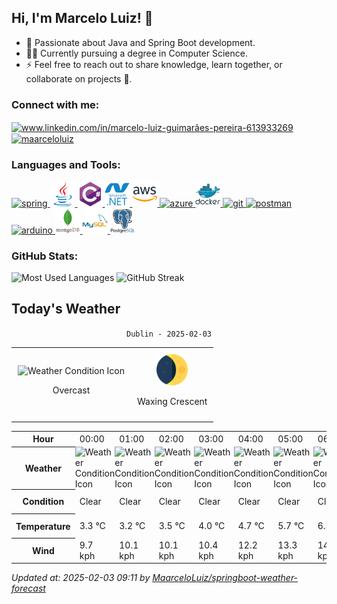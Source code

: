 <!--
<div align="center">
  <img src="https://media4.giphy.com/media/v1.Y2lkPTc5MGI3NjExOWlveWI5cmlodjU3cDZrZGx5MzJxMDNpMmM2eDkzYmo4a3FhdzRmeSZlcD12MV9pbnRlcm5hbF9naWZfYnlfaWQmY3Q9Zw/xTiIzJSKB4l7xTouE8/giphy.webp" alt="Hello There" width="400" />
</div>
<h1 align="center">Hello there!👋, I'm Marcelo Luiz</h1>
<h3 align="center">A Java Developer currently pursuing a degree in Computer Science</h3>
<br>
<img align="right" alt"simpsons coding" width="400" src="https://media0.giphy.com/media/v1.Y2lkPTc5MGI3NjExNGVtcWg2dnEzdWE5dGFna290dWF2b2tlMjlncWlhaDNsbjk0b2RnYiZlcD12MV9pbnRlcm5hbF9naWZfYnlfaWQmY3Q9Zw/3orif0rjs49gsPWg1y/giphy.webp"> 
-->

## Hi, I'm Marcelo Luiz! 👋

- 💬 Passionate about Java and Spring Boot development.
- 👨‍💻 Currently pursuing a degree in Computer Science.
- ⚡ Feel free to reach out to share knowledge, learn together, or collaborate on projects 🤝.

<h3 align="left">Connect with me:</h3>
<p align="left">
<a href="https://linkedin.com/in/marcelo-luiz-guimarães-pereira-613933269" target="blank"><img align="center" src="https://raw.githubusercontent.com/rahuldkjain/github-profile-readme-generator/master/src/images/icons/Social/linked-in-alt.svg" alt="www.linkedin.com/in/marcelo-luiz-guimarães-pereira-613933269" height="30" width="40" /></a>
<a href="https://github.com/MaarceloLuiz" target="blank"><img align="center" src="https://raw.githubusercontent.com/rahuldkjain/github-profile-readme-generator/master/src/images/icons/Social/github.svg" alt="maarceloluiz" height="30" width="40" /></a>
</p>

<h3 align="left">Languages and Tools:</h3>
<p align="left">

  <!-- Programming Languages & Frameworks-->
  <a href="https://spring.io/" target="_blank" rel="noreferrer">
    <img src="https://www.vectorlogo.zone/logos/springio/springio-icon.svg" alt="spring" width="40" height="40" />
  </a>
  <a href="https://www.java.com" target="_blank" rel="noreferrer">
    <img src="https://raw.githubusercontent.com/devicons/devicon/master/icons/java/java-original.svg" alt="java" width="40" height="40" />
  </a>
  <a href="https://www.w3schools.com/cs/" target="_blank" rel="noreferrer">
    <img src="https://raw.githubusercontent.com/devicons/devicon/master/icons/csharp/csharp-original.svg" alt="csharp" width="40" height="40" />
  </a>
  <a href="https://learn.microsoft.com/en-us/dotnet/"> 
    <img src="https://github.com/devicons/devicon/blob/master/icons/dot-net/dot-net-plain-wordmark.svg" alt="dot-net" width="40" height="40"/> 
  </a>

  <!-- Cloud Platforms -->
  <a href="https://aws.amazon.com" target="_blank" rel="noreferrer">
    <img src="https://raw.githubusercontent.com/devicons/devicon/master/icons/amazonwebservices/amazonwebservices-original-wordmark.svg" alt="aws" width="40" height="40" />
  </a>
  <a href="https://azure.microsoft.com/en-in/" target="_blank" rel="noreferrer">
    <img src="https://www.vectorlogo.zone/logos/microsoft_azure/microsoft_azure-icon.svg" alt="azure" width="40" height="40" />
  </a>

  <!-- Tools  -->
  <a href="https://www.docker.com/" target="_blank" rel="noreferrer">
    <img src="https://raw.githubusercontent.com/devicons/devicon/master/icons/docker/docker-original-wordmark.svg" alt="docker" width="40" height="40" />
  </a>
  <a href="https://git-scm.com/" target="_blank" rel="noreferrer">
    <img src="https://www.vectorlogo.zone/logos/git-scm/git-scm-icon.svg" alt="git" width="40" height="40" />
  </a>
  <a href="https://www.postman.com/" target="_blank" rel="noreferrer">
    <img src="https://www.vectorlogo.zone/logos/getpostman/getpostman-icon.svg" alt="postman" width="40" height="40" />
  </a>
  <a href="https://www.arduino.cc/" target="_blank" rel="noreferrer">
    <img src="https://cdn.worldvectorlogo.com/logos/arduino-1.svg" alt="arduino" width="40" height="40" />
  </a>

  <!-- Databases -->
  <a href="https://www.mongodb.com/" target="_blank" rel="noreferrer">
    <img src="https://raw.githubusercontent.com/devicons/devicon/master/icons/mongodb/mongodb-original-wordmark.svg" alt="mongodb" width="40" height="40" />
  </a>
  <a href="https://www.mysql.com/" target="_blank" rel="noreferrer">
    <img src="https://raw.githubusercontent.com/devicons/devicon/master/icons/mysql/mysql-original-wordmark.svg" alt="mysql" width="40" height="40" />
  </a>
  <a href="https://www.postgresql.org" target="_blank" rel="noreferrer">
    <img src="https://raw.githubusercontent.com/devicons/devicon/master/icons/postgresql/postgresql-original-wordmark.svg" alt="postgresql" width="40" height="40" />
  </a>
</p>

<h3 align="left">GitHub Stats:</h3>
<div align="left">
  <img src="https://github-readme-stats.vercel.app/api/top-langs?username=maarceloluiz&show_icons=true&locale=en&layout=compact&theme=monokai" alt="Most Used Languages" height="180"/>
  <img src="https://github-readme-streak-stats.herokuapp.com/?user=maarceloluiz&theme=monokai&fire=fff" alt="GitHub Streak" height="180"/>
</div>

<!--## Hourly Forecast-->
<!-- HOURLY-START -->
## Today's Weather

<div align="center">

`Dublin - 2025-02-03`

<table style="border-collapse: collapse; width: auto; margin: auto;">
<tr>
<td align="center" style="border: none; padding: 10px;">
<img src="https://cdn.weatherapi.com/weather/64x64/day/122.png" alt="Weather Condition Icon" style="width:50px; height:50px;"/>

Overcast 

</td>
<td align="center" style="border: none; padding: 10px;">
<img src="https://raw.githubusercontent.com/MaarceloLuiz/springboot-weather-forecast/main/assets/img/Waxing Crescent.png" alt="Moon Phase Icon" style="width:50px; height:50px;"/>

Waxing Crescent

</td>
</tr>
</table>
</div>

<table>
<tr><th>Hour</th>
<td>00:00</td><td>01:00</td><td>02:00</td><td>03:00</td><td>04:00</td><td>05:00</td><td>06:00</td><td>07:00</td><td>08:00</td><td>09:00</td><td>10:00</td><td>11:00</td><td>12:00</td><td>13:00</td><td>14:00</td><td>15:00</td><td>16:00</td><td>17:00</td><td>18:00</td><td>19:00</td><td>20:00</td><td>21:00</td><td>22:00</td><td>23:00</td></tr><tr><th>Weather</th>
<td style="padding: 0;"><img src="https://cdn.weatherapi.com/weather/64x64/night/113.png" alt="Weather Condition Icon" style="width:50px; height:50px;"/></td><td style="padding: 0;"><img src="https://cdn.weatherapi.com/weather/64x64/night/113.png" alt="Weather Condition Icon" style="width:50px; height:50px;"/></td><td style="padding: 0;"><img src="https://cdn.weatherapi.com/weather/64x64/night/113.png" alt="Weather Condition Icon" style="width:50px; height:50px;"/></td><td style="padding: 0;"><img src="https://cdn.weatherapi.com/weather/64x64/night/113.png" alt="Weather Condition Icon" style="width:50px; height:50px;"/></td><td style="padding: 0;"><img src="https://cdn.weatherapi.com/weather/64x64/night/113.png" alt="Weather Condition Icon" style="width:50px; height:50px;"/></td><td style="padding: 0;"><img src="https://cdn.weatherapi.com/weather/64x64/night/113.png" alt="Weather Condition Icon" style="width:50px; height:50px;"/></td><td style="padding: 0;"><img src="https://cdn.weatherapi.com/weather/64x64/night/113.png" alt="Weather Condition Icon" style="width:50px; height:50px;"/></td><td style="padding: 0;"><img src="https://cdn.weatherapi.com/weather/64x64/night/113.png" alt="Weather Condition Icon" style="width:50px; height:50px;"/></td><td style="padding: 0;"><img src="https://cdn.weatherapi.com/weather/64x64/night/119.png" alt="Weather Condition Icon" style="width:50px; height:50px;"/></td><td style="padding: 0;"><img src="https://cdn.weatherapi.com/weather/64x64/day/116.png" alt="Weather Condition Icon" style="width:50px; height:50px;"/></td><td style="padding: 0;"><img src="https://cdn.weatherapi.com/weather/64x64/day/122.png" alt="Weather Condition Icon" style="width:50px; height:50px;"/></td><td style="padding: 0;"><img src="https://cdn.weatherapi.com/weather/64x64/day/122.png" alt="Weather Condition Icon" style="width:50px; height:50px;"/></td><td style="padding: 0;"><img src="https://cdn.weatherapi.com/weather/64x64/day/119.png" alt="Weather Condition Icon" style="width:50px; height:50px;"/></td><td style="padding: 0;"><img src="https://cdn.weatherapi.com/weather/64x64/day/116.png" alt="Weather Condition Icon" style="width:50px; height:50px;"/></td><td style="padding: 0;"><img src="https://cdn.weatherapi.com/weather/64x64/day/122.png" alt="Weather Condition Icon" style="width:50px; height:50px;"/></td><td style="padding: 0;"><img src="https://cdn.weatherapi.com/weather/64x64/day/122.png" alt="Weather Condition Icon" style="width:50px; height:50px;"/></td><td style="padding: 0;"><img src="https://cdn.weatherapi.com/weather/64x64/day/122.png" alt="Weather Condition Icon" style="width:50px; height:50px;"/></td><td style="padding: 0;"><img src="https://cdn.weatherapi.com/weather/64x64/day/116.png" alt="Weather Condition Icon" style="width:50px; height:50px;"/></td><td style="padding: 0;"><img src="https://cdn.weatherapi.com/weather/64x64/night/122.png" alt="Weather Condition Icon" style="width:50px; height:50px;"/></td><td style="padding: 0;"><img src="https://cdn.weatherapi.com/weather/64x64/night/122.png" alt="Weather Condition Icon" style="width:50px; height:50px;"/></td><td style="padding: 0;"><img src="https://cdn.weatherapi.com/weather/64x64/night/116.png" alt="Weather Condition Icon" style="width:50px; height:50px;"/></td><td style="padding: 0;"><img src="https://cdn.weatherapi.com/weather/64x64/night/122.png" alt="Weather Condition Icon" style="width:50px; height:50px;"/></td><td style="padding: 0;"><img src="https://cdn.weatherapi.com/weather/64x64/night/119.png" alt="Weather Condition Icon" style="width:50px; height:50px;"/></td><td style="padding: 0;"><img src="https://cdn.weatherapi.com/weather/64x64/night/122.png" alt="Weather Condition Icon" style="width:50px; height:50px;"/></td></tr><tr><th>Condition</th>
<td>Clear </td><td>Clear </td><td>Clear </td><td>Clear </td><td>Clear </td><td>Clear </td><td>Clear </td><td>Clear </td><td>Cloudy </td><td>Partly cloudy</td><td>Overcast </td><td>Overcast </td><td>Cloudy </td><td>Partly Cloudy </td><td>Overcast </td><td>Overcast </td><td>Overcast </td><td>Partly Cloudy </td><td>Overcast </td><td>Overcast </td><td>Partly Cloudy </td><td>Overcast </td><td>Cloudy </td><td>Overcast </td></tr><tr><th>Temperature</th>
<td>3.3 °C</td><td>3.2 °C</td><td>3.5 °C</td><td>4.0 °C</td><td>4.7 °C</td><td>5.7 °C</td><td>6.3 °C</td><td>7.0 °C</td><td>7.2 °C</td><td>10.2 °C</td><td>9.1 °C</td><td>9.4 °C</td><td>9.9 °C</td><td>10.9 °C</td><td>10.7 °C</td><td>10.6 °C</td><td>10.3 °C</td><td>10.0 °C</td><td>9.9 °C</td><td>10.1 °C</td><td>10.0 °C</td><td>10.0 °C</td><td>10.1 °C</td><td>10.1 °C</td></tr><tr><th>Wind</th>
<td>9.7 kph</td><td>10.1 kph</td><td>10.1 kph</td><td>10.4 kph</td><td>12.2 kph</td><td>13.3 kph</td><td>14.4 kph</td><td>16.6 kph</td><td>18.4 kph</td><td>18.4 kph</td><td>20.5 kph</td><td>22.3 kph</td><td>21.6 kph</td><td>23.0 kph</td><td>24.8 kph</td><td>25.6 kph</td><td>25.2 kph</td><td>25.2 kph</td><td>26.6 kph</td><td>25.9 kph</td><td>27.7 kph</td><td>27.4 kph</td><td>25.9 kph</td><td>27.0 kph</td></tr></table>

*Updated at: 2025-02-03 09:11 by [MaarceloLuiz/springboot-weather-forecast](https://github.com/MaarceloLuiz/springboot-weather-forecast)*


<!-- HOURLY-END -->

<!--## Multi-Day Forecast-->
<!-- MULTI-DAY-START -->

<!-- MULTI-DAY-END -->
